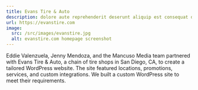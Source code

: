 ```yaml
---
title: Evans Tire & Auto
description: dolore aute reprehenderit deserunt aliquip est consequat duis ex labore pariatur velit dolor exercitation duis duis excepteur fugiat fugiat non consequat mollit
url: https://evanstire.com
image:
  src: /src/images/evanstire.jpg
  alt: evanstire.com homepage screenshot
---
```


Eddie Valenzuela, Jenny Mendoza, and the Mancuso Media team partnered with Evans Tire & Auto, a chain of tire shops in San Diego, CA, to create a tailored WordPress website. The site featured locations, promotions, services, and custom integrations. We built a custom WordPress site to meet their requirements.
